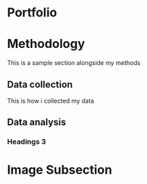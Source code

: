# Portfolio

# Methodology

This is a sample section alongside my methods

## Data collection

This is how i collected my data

## Data analysis

### Headings 3

# Image Subsection
